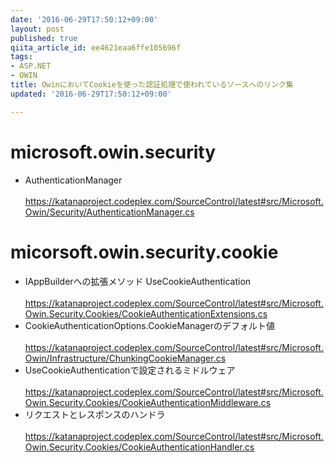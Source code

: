 ```yaml
---
date: '2016-06-29T17:50:12+09:00'
layout: post
published: true
qiita_article_id: ee4621eaa6ffe105696f
tags:
- ASP.NET
- OWIN
title: OwinにおいてCookieを使った認証処理で使われているソースへのリンク集
updated: '2016-06-29T17:50:12+09:00'

---
```

# microsoft.owin.security  
  
- AuthenticationManager<br>  
https://katanaproject.codeplex.com/SourceControl/latest#src/Microsoft.Owin/Security/AuthenticationManager.cs  
  
  
# micorsoft.owin.security.cookie  
  
- IAppBuilderへの拡張メソッド UseCookieAuthentication<br>  
https://katanaproject.codeplex.com/SourceControl/latest#src/Microsoft.Owin.Security.Cookies/CookieAuthenticationExtensions.cs  
- CookieAuthenticationOptions.CookieManagerのデフォルト値<br>  
https://katanaproject.codeplex.com/SourceControl/latest#src/Microsoft.Owin/Infrastructure/ChunkingCookieManager.cs  
- UseCookieAuthenticationで設定されるミドルウェア<br>  
https://katanaproject.codeplex.com/SourceControl/latest#src/Microsoft.Owin.Security.Cookies/CookieAuthenticationMiddleware.cs  
- リクエストとレスポンスのハンドラ<br>  
https://katanaproject.codeplex.com/SourceControl/latest#src/Microsoft.Owin.Security.Cookies/CookieAuthenticationHandler.cs  
  
  
